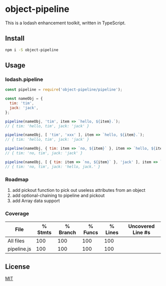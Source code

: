 # object-pipeline
This is a lodash enhancement toolkit, written in TypeScript.

## Install
```bash
npm i -S object-pipeline
```

## Usage
### lodash.pipeline
```javascript
const pipeline = require('object-pipeline/pipeline');

const nameObj = {
  tim: 'tim',
  jack: 'jack',
};

pipeline(nameObj, 'tim', item => `hello, ${item}.`);
// { tim: 'hello, tim', jack: 'jack' }

pipeline(nameObj, [ 'tim', 'xxx' ], item => `hello, ${item}.`);
// { tim: 'hello, tim', jack: 'jack' }

pipeline(nameObj, { tim: item => `no, ${item}` }, item => `hello, ${item}.`);
// { tim: 'no, tim', jack: 'jack' }

pipeline(nameObj, [ { tim: item => `no, ${item}` }, 'jack' ], item => `hello, ${item}.`);
// { tim: 'no, tim', jack: 'hello, jack.' }
```

### Roadmap
1. add pickout function to pick out useless attributes from an object
2. add optional-chaining to pipeline and pickout
3. add Array data support

### Coverage
File         |  % Stmts | % Branch |  % Funcs |  % Lines | Uncovered Line #s |
-------------|----------|----------|----------|----------|-------------------|
All files    |      100 |      100 |      100 |      100 |                   |
 pipeline.js |      100 |      100 |      100 |      100 |                   |

## License
[MIT](http://opensource.org/licenses/MIT)

